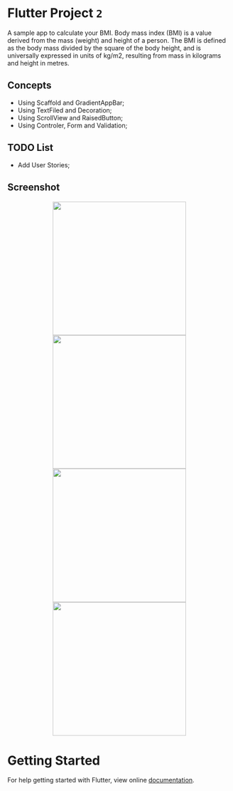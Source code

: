 # Flutter Project `2`
A sample app to calculate your BMI. Body mass index (BMI) is a value derived from the mass (weight) and height of a person. The BMI is defined as the body mass divided by the square of the body height, and is universally expressed in units of kg/m2, resulting from mass in kilograms and height in metres.

## Concepts
- Using Scaffold and GradientAppBar;
- Using TextFiled and Decoration;
- Using ScrollView and RaisedButton; 
- Using Controler, Form and Validation;

## TODO List
- Add User Stories;

## Screenshot
<h4 align="center">
<img src="https://github.com/robertokbr/Flutter_BMI-Calculator./blob/master/images/Screenshot_1584637793.png" height="300em" /> <img src="https://github.com/robertokbr/Flutter_BMI-Calculator./blob/master/images/Screenshot_1584638327.png" height="300em" /> <img src="https://github.com/robertokbr/Flutter_BMI-Calculator./blob/master/images/Screenshot_1584638335.png" height="300em" /> <img src="https://github.com/robertokbr/Flutter_BMI-Calculator./blob/master/images/imc.gif" height="300em" /> 


# Getting Started
For help getting started with Flutter, view online
[documentation](https://flutter.io/).
